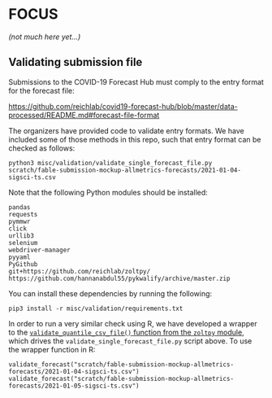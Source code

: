 # FOCUS

_(not much here yet...)_

## Validating submission file

Submissions to the COVID-19 Forecast Hub must comply to the entry format for the forecast file:

https://github.com/reichlab/covid19-forecast-hub/blob/master/data-processed/README.md#forecast-file-format

The organizers have provided code to validate entry formats. We have included some of those methods in this repo, such that entry format can be checked as follows:

```
python3 misc/validation/validate_single_forecast_file.py scratch/fable-submission-mockup-allmetrics-forecasts/2021-01-04-sigsci-ts.csv
```

Note that the following Python modules should be installed:

```
pandas
requests
pymmwr
click
urllib3
selenium
webdriver-manager
pyyaml
PyGithub
git+https://github.com/reichlab/zoltpy/
https://github.com/hannanabdul55/pykwalify/archive/master.zip
```

You can install these dependencies by running the following:

```
pip3 install -r misc/validation/requirements.txt
```

In order to run a very similar check using R, we have developed a wrapper to the [`validate_quantile_csv_file()` function from the `zoltpy` module](https://github.com/reichlab/zoltpy/blob/master/zoltpy/covid19.py#L75-L93), which drives the `validate_single_forecast_file.py` script above. To use the wrapper function in R:

```
validate_forecast("scratch/fable-submission-mockup-allmetrics-forecasts/2021-01-04-sigsci-ts.csv")
validate_forecast("scratch/fable-submission-mockup-allmetrics-forecasts/2021-01-05-sigsci-ts.csv")
```

